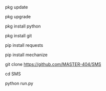 pkg update

pkg upgrade

pkg install python

pkg install git

pip install requests

pip install mechanize

git clone https://github.com/MASTER-404/SMS

cd SMS

python run.py
